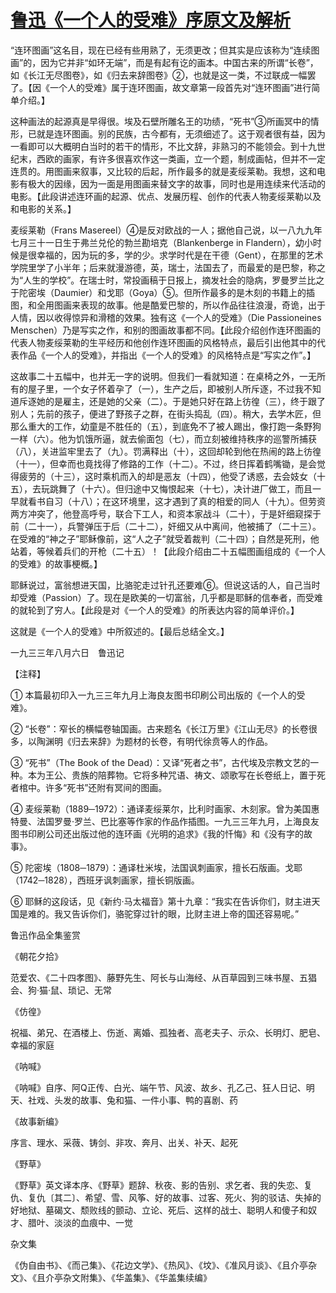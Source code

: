 # [鲁迅《一个人的受难》序原文及解析](https://www.vrrw.net/wx/8019.html)

“连环图画”这名目，现在已经有些用熟了，无须更改；但其实是应该称为“连续图画”的，因为它并非“如环无端”，而是有起有讫的画本。中国古来的所谓“长卷”，如《长江无尽图卷》，如《归去来辞图卷》②，也就是这一类，不过联成一幅罢了。【因《一个人的受难》属于连环图画，故文章第一段首先对“连环图画”进行简单介绍。】



这种画法的起源真是早得很。埃及石壁所雕名王的功绩，“死书”③所画冥中的情形，已就是连环图画。别的民族，古今都有，无须细述了。这于观者很有益，因为一看即可以大概明白当时的若干的情形，不比文辞，非熟习的不能领会。到十九世纪末，西欧的画家，有许多很喜欢作这一类画，立一个题，制成画帖，但并不一定连贯的。用图画来叙事，又比较的后起，所作最多的就是麦绥莱勒。我想，这和电影有极大的因缘，因为一面是用图画来替文字的故事，同时也是用连续来代活动的电影。【此段讲述连环画的起源、优点、发展历程、创作的代表人物麦绥莱勒以及和电影的关系。】

麦绥莱勒（Frans Masereel）④是反对欧战的一人；据他自己说，以一八九九年七月三十一日生于弗兰兑伦的勃兰勘培克（Blankenberge in Flandern），幼小时候是很幸福的，因为玩的多，学的少。求学时代是在干德（Gent），在那里的艺术学院里学了小半年；后来就漫游德，英，瑞士，法国去了，而最爱的是巴黎，称之为“人生的学校”。在瑞士时，常投画稿于日报上，摘发社会的隐病，罗曼罗兰比之于陀密埃（Daumier）和戈耶（Goya）⑤。但所作最多的是木刻的书籍上的插图，和全用图画来表现的故事。他是酷爱巴黎的，所以作品往往浪漫，奇诡，出于人情，因以收得惊异和滑稽的效果。独有这《一个人的受难》（Die Passioneines Menschen）乃是写实之作，和别的图画故事都不同。【此段介绍创作连环图画的代表人物麦绥莱勒的生平经历和他创作连环图画的风格特点，最后引出他其中的代表作品《一个人的受难》，并指出《一个人的受难》的风格特点是“写实之作”。】

这故事二十五幅中，也并无一字的说明。但我们一看就知道：在桌椅之外，一无所有的屋子里，一个女子怀着孕了（一），生产之后，即被别人所斥逐，不过我不知道斥逐她的是雇主，还是她的父亲（二）。于是她只好在路上彷徨（三），终于跟了别人；先前的孩子，便进了野孩子之群，在街头捣乱（四）。稍大，去学木匠，但那么重大的工作，幼童是不胜任的（五），到底免不了被人踢出，像打跑一条野狗一样（六）。他为饥饿所逼，就去偷面包（七），而立刻被维持秩序的巡警所捕获（八），关进监牢里去了（九）。罚满释出（十），这回却轮到他在热闹的路上彷徨（十一），但幸而也竟找得了修路的工作（十二）。不过，终日挥着鹤嘴锄，是会觉得疲劳的（十三），这时乘机而入的却是恶友（十四），他受了诱惑，去会妓女（十五），去玩跳舞了（十六）。但归途中又悔恨起来（十七），决计进厂做工，而且一早就看书自习（十八）；在这环境里，这才遇到了真的相爱的同人（十九）。但劳资两方冲突了，他登高呼号，联合下工人，和资本家战斗（二十），于是奸细窥探于前（二十一），兵警弹压于后（二十二），奸细又从中离间，他被捕了（二十三）。在受难的“神之子”耶稣像前，这“人之子”就受着裁判（二十四）；自然是死刑，他站着，等候着兵们的开枪（二十五）！【此段介绍由二十五幅图画组成的《一个人的受难》的故事梗概。】

耶稣说过，富翁想进天国，比骆驼走过针孔还要难⑥。但说这话的人，自己当时却受难（Passion）了。现在是欧美的一切富翁，几乎都是耶稣的信奉者，而受难的就轮到了穷人。【此段是对《一个人的受难》的所表达内容的简单评价。】

这就是《一个人的受难》中所叙述的。【最后总结全文。】

一九三三年八月六日　鲁迅记





【注释】

① 本篇最初印入一九三三年九月上海良友图书印刷公司出版的《一个人的受难》。

② “长卷”：窄长的横幅卷轴国画。古来题名《长江万里》《江山无尽》的长卷很多，以陶渊明《归去来辞》为题材的长卷，有明代徐贲等人的作品。

③ “死书”（The Book of the Dead）：又译“死者之书”，古代埃及宗教文艺的一种。本为王公、贵族的陪葬物。它将多种咒语、祷文、颂歌写在长卷纸上，置于死者棺中。许多“死书”还附有冥间的图画。

④ 麦绥莱勒（1889─1972）：通译麦绥莱尔，比利时画家、木刻家。曾为美国惠特曼、法国罗曼·罗兰、巴比塞等作家的作品作插图。一九三三年九月，上海良友图书印刷公司还出版过他的连环画《光明的追求》《我的忏悔》和《没有字的故事》。

⑤ 陀密埃（1808─1879）：通译杜米埃，法国讽刺画家，擅长石版画。戈耶（1742─1828），西班牙讽刺画家，擅长铜版画。

⑥ 耶稣的这段话，见《新约·马太福音》第十九章：“我实在告诉你们，财主进天国是难的。我又告诉你们，骆驼穿过针的眼，比财主进上帝的国还容易呢。”

鲁迅作品全集鉴赏

《朝花夕拾》

范爱农、《二十四孝图》、藤野先生、阿长与山海经、从百草园到三味书屋、五猖会、狗·猫·鼠、琐记、无常

《仿徨》

祝福、弟兄、在酒楼上、伤逝、离婚、孤独者、高老夫子、示众、长明灯、肥皂、幸福的家庭

《呐喊》

《呐喊》自序、阿Q正传、白光、端午节、风波、故乡、孔乙己、狂人日记、明天、社戏、头发的故事、兔和猫、一件小事、鸭的喜剧、药

《故事新编》

序言、理水、采薇、铸剑、非攻、奔月、出关、补天、起死

《野草》

《野草》英文译本序、《野草》题辞、秋夜、影的告别、求乞者、我的失恋、复仇、复仇〔其二〕、希望、雪、风筝、好的故事、过客、死火、狗的驳诘、失掉的好地狱、墓碣文、颓败线的颤动、立论、死后、这样的战士、聪明人和傻子和奴才、腊叶、淡淡的血痕中、一觉

杂文集

《伪自由书》、《而己集》、《花边文学》、《热风》、《坟》、《准风月谈》、《且介亭杂文》、《且介亭杂文附集》、《华盖集》、《华盖集续编》


